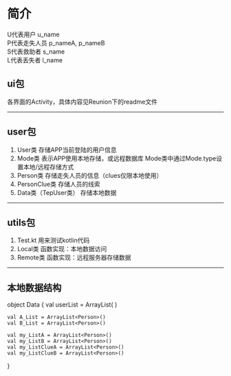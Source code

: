 # 简介
U代表用户      u_name  
P代表走失人员 p_nameA, p_nameB  
S代表救助者    s_name  
L代表丢失者    l_name  



## ui包
各界面的Activity，具体内容见Reunion下的readme文件

------
## user包
1.    User类
存储APP当前登陆的用户信息
2.    Mode类
表示APP使用本地存储，或远程数据库
Mode类中通过Mode.type设置本地/远程存储方式
3.    Person类
存储走失人员的信息（clues仅限本地使用）
4.    PersonClue类
存储人员的线索
5.    Data类（TepUser类）
存储本地数据
------
## utils包
1.    Test.kt
用来测试kotlin代码
2.    Local类
函数实现：本地数据访问
3.    Remote类
函数实现：远程服务器存储数据

------
## 本地数据结构
object Data {
    val userList = ArrayList<TepUser>( )
    
    val A_List = ArrayList<Person>()
    val B_List = ArrayList<Person>()

    val my_ListA = ArrayList<Person>()
    val my_ListB = ArrayList<Person>()
    val my_ListClueA = ArrayList<Person>()
    val my_ListClueB = ArrayList<Person>()
}

